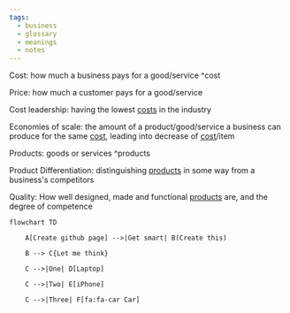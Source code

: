 ```yaml
---
tags:
  - business
  - glossary
  - meanings
  - notes
---
```

Cost: how much a business pays for a good/service ^cost

Price: how much a customer pays for a good/service

Cost leadership: having the lowest [costs](Business%20Glossary%20(READ%20ONLY)#^cost) in the industry

Economies of scale: the amount of a product/good/service a business can produce for the same [cost](Business%20Glossary%20(READ%20ONLY)#^cost), leading into decrease of [cost](Business%20Glossary%20(READ%20ONLY)#^cost)/item

Products: goods or services ^products

Product Differentiation: distinguishing [products](Business%20Glossary%20(READ%20ONLY)#^products) in some way from a business's competitors

Quality: How well designed, made and functional [products](Business%20Glossary%20(READ%20ONLY)#^products) are, and the degree of competence 

```mermaid
flowchart TD

    A[Create github page] -->|Get smart| B(Create this)

    B --> C{Let me think}

    C -->|One| D[Laptop]

    C -->|Two| E[iPhone]

    C -->|Three| F[fa:fa-car Car]
```



